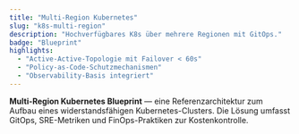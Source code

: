 ```yaml
---
title: "Multi-Region Kubernetes"
slug: "k8s-multi-region"
description: "Hochverfügbares K8s über mehrere Regionen mit GitOps."
badge: "Blueprint"
highlights:
  - "Active-Active-Topologie mit Failover < 60s"
  - "Policy-as-Code-Schutzmechanismen"
  - "Observability-Basis integriert"
---
```


**Multi-Region Kubernetes Blueprint** — eine Referenzarchitektur zum Aufbau eines widerstandsfähigen Kubernetes-Clusters.
Die Lösung umfasst GitOps, SRE-Metriken und FinOps-Praktiken zur Kostenkontrolle.
